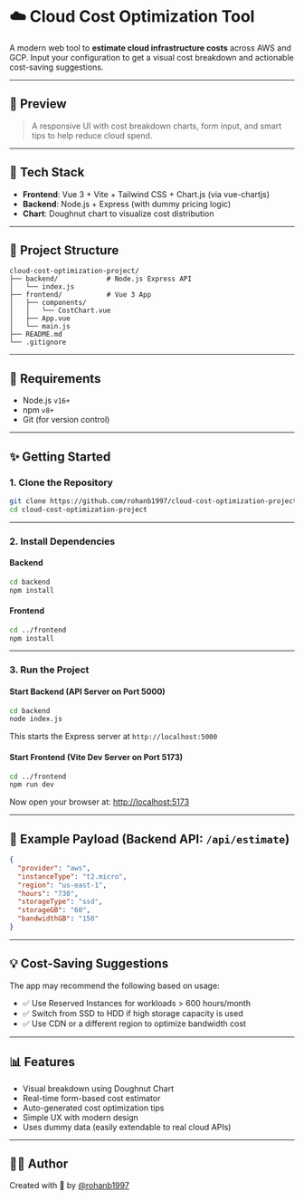 # ☁️ Cloud Cost Optimization Tool

A modern web tool to **estimate cloud infrastructure costs** across AWS and GCP. Input your configuration to get a visual cost breakdown and actionable cost-saving suggestions.

---

## 📸 Preview

> A responsive UI with cost breakdown charts, form input, and smart tips to help reduce cloud spend.

---

## 🧰 Tech Stack

- **Frontend**: Vue 3 + Vite + Tailwind CSS + Chart.js (via vue-chartjs)
- **Backend**: Node.js + Express (with dummy pricing logic)
- **Chart**: Doughnut chart to visualize cost distribution

---

## 🧱 Project Structure

```
cloud-cost-optimization-project/
├── backend/            # Node.js Express API
│   └── index.js
├── frontend/           # Vue 3 App
│   ├── components/
│   │   └── CostChart.vue
│   ├── App.vue
│   └── main.js
├── README.md
└── .gitignore
```

---

## 🚦 Requirements

- Node.js `v16+`
- npm `v8+`
- Git (for version control)

---

## ✨ Getting Started

### 1. Clone the Repository

```bash
git clone https://github.com/rohanb1997/cloud-cost-optimization-project.git
cd cloud-cost-optimization-project
```

---

### 2. Install Dependencies

#### Backend

```bash
cd backend
npm install
```

#### Frontend

```bash
cd ../frontend
npm install
```

---

### 3. Run the Project

#### Start Backend (API Server on Port 5000)

```bash
cd backend
node index.js
```

This starts the Express server at `http://localhost:5000`

#### Start Frontend (Vite Dev Server on Port 5173)

```bash
cd ../frontend
npm run dev
```

Now open your browser at: [http://localhost:5173](http://localhost:5173)

---

## 🧪 Example Payload (Backend API: `/api/estimate`)

```json
{
  "provider": "aws",
  "instanceType": "t2.micro",
  "region": "us-east-1",
  "hours": "730",
  "storageType": "ssd",
  "storageGB": "60",
  "bandwidthGB": "150"
}
```

---

## 💡 Cost-Saving Suggestions

The app may recommend the following based on usage:

- ✅ Use Reserved Instances for workloads > 600 hours/month
- ✅ Switch from SSD to HDD if high storage capacity is used
- ✅ Use CDN or a different region to optimize bandwidth cost

---

## 📊 Features

- Visual breakdown using Doughnut Chart
- Real-time form-based cost estimator
- Auto-generated cost optimization tips
- Simple UX with modern design
- Uses dummy data (easily extendable to real cloud APIs)

---

## 🤛🏼 Author

Created with 💜 by [@rohanb1997](https://github.com/rohanb1997)
